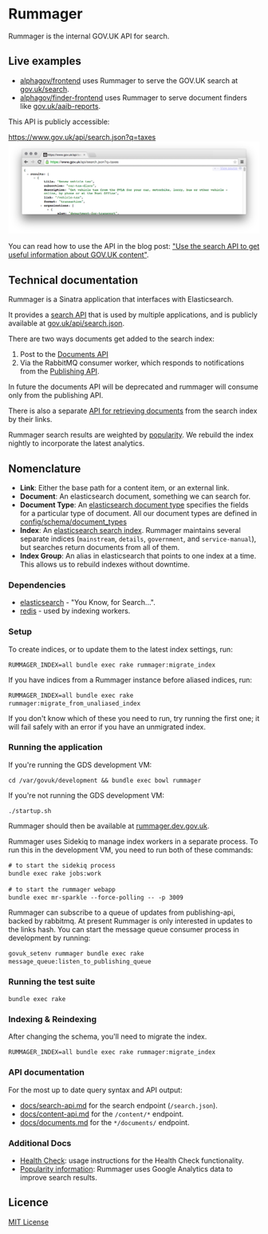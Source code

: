 # Rummager

Rummager is the internal GOV.UK API for search.

## Live examples

- [alphagov/frontend](https://github.com/alphagov/frontend) uses Rummager to
	serve the GOV.UK search at [gov.uk/search](https://www.gov.uk/search).
- [alphagov/finder-frontend](https://github.com/alphagov/finder-frontend) uses
	Rummager to serve document finders like
	[gov.uk/aaib-reports](https://www.gov.uk/aaib-reports).

This API is publicly accessible:

https://www.gov.uk/api/search.json?q=taxes
![Screenshot of API Response](docs/api-screenshot.png)

You can read how to use the API in the blog post: ["Use the search API to get useful information about GOV.UK content"](https://gdsdata.blog.gov.uk/2016/05/26/use-the-search-api-to-get-useful-information-about-gov-uk-content/).

## Technical documentation

Rummager is a Sinatra application that interfaces with Elasticsearch.

It provides a [search API](docs/search-api.md) that is used by multiple
applications, and is publicly available at
[gov.uk/api/search.json](https://www.gov.uk/api/search.json?q=taxes).

There are two ways documents get added to the search index:

1. Post to the [Documents API](docs/documents.md)
2. Via the RabbitMQ consumer worker, which responds to notifications from the
	 [Publishing API](https://github.com/alphagov/publishing-api).

In future the documents API will be deprecated and rummager will consume only
from the publishing API.

There is also a separate [API for retrieving documents](docs/content-api.md)
from the search index by their links.

Rummager search results are weighted by [popularity](docs/popularity.md). We
rebuild the index nightly to incorporate the latest analytics.

## Nomenclature

- **Link**: Either the base path for a content item, or an external link.
- **Document**: An elasticsearch document, something we can search for.
- **Document Type**: An [elasticsearch document
	type](https://www.elastic.co/guide/en/elasticsearch/guide/current/mapping.html)
	specifies the fields for a particular type of document. All our document
	types are defined in
	[config/schema/document_types](config/schema/document_types)
- **Index**: An [elasticsearch search
	index](https://www.elastic.co/blog/what-is-an-elasticsearch-index). Rummager
	maintains several separate indices (`mainstream`, `details`, `government`,
	and `service-manual`), but searches return documents from all of them.
- **Index Group**: An alias in elasticsearch that points to one index at a
	time. This allows us to rebuild indexes without downtime.

### Dependencies

- [elasticsearch](https://github.com/elastic/elasticsearch) - "You Know, for Search...".
- [redis](https://github.com/redis/redis) - used by indexing workers.

### Setup

To create indices, or to update them to the latest index settings, run:

    RUMMAGER_INDEX=all bundle exec rake rummager:migrate_index

If you have indices from a Rummager instance before aliased indices, run:

    RUMMAGER_INDEX=all bundle exec rake rummager:migrate_from_unaliased_index

If you don't know which of these you need to run, try running the first one; it
will fail safely with an error if you have an unmigrated index.

### Running the application

If you're running the GDS development VM:

    cd /var/govuk/development && bundle exec bowl rummager

If you're not running the GDS development VM:

    ./startup.sh

Rummager should then be available at
[rummager.dev.gov.uk](http://rummager.dev.gov.uk/search.json?q=taxes).

Rummager uses Sidekiq to manage index workers in a separate process. To run
this in the development VM, you need to run both of these commands:

    # to start the sidekiq process
    bundle exec rake jobs:work

    # to start the rummager webapp
    bundle exec mr-sparkle --force-polling -- -p 3009

Rummager can subscribe to a queue of updates from publishing-api, backed by
rabbitmq.  At present Rummager is only interested in updates to the links hash.
You can start the message queue consumer process in development by running:

    govuk_setenv rummager bundle exec rake message_queue:listen_to_publishing_queue

### Running the test suite

    bundle exec rake

### Indexing & Reindexing

After changing the schema, you'll need to migrate the index.

    RUMMAGER_INDEX=all bundle exec rake rummager:migrate_index

### API documentation

For the most up to date query syntax and API output:

- [docs/search-api.md](docs/search-api.md) for the search
	endpoint (`/search.json`).
- [docs/content-api.md](docs/content-api.md) for the `/content/*` endpoint.
- [docs/documents.md](docs/documents.md) for the `*/documents/` endpoint.

### Additional Docs

- [Health Check](docs/health-check.md): usage instructions for the Health Check
	functionality.
- [Popularity information](docs/popularity.md): Rummager uses Google Analytics
	data to improve search results.

## Licence

[MIT License](LICENCE.txt)
